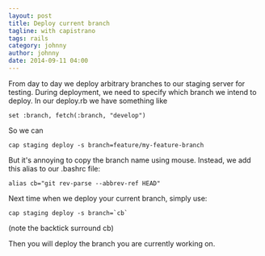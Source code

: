 ```yaml
---
layout: post
title: Deploy current branch
tagline: with capistrano
tags: rails
category: johnny
author: johnny
date: 2014-09-11 04:00
---
```

From day to day we deploy arbitrary branches to our staging server for testing. During deployment, we need to specify which branch we intend to deploy. In our deploy.rb we have something like

    set :branch, fetch(:branch, "develop")

So we can

    cap staging deploy -s branch=feature/my-feature-branch

But it's annoying to copy the branch name using mouse. Instead, we add this alias to our .bashrc file:

    alias cb="git rev-parse --abbrev-ref HEAD"

Next time when we deploy your current branch, simply use:

    cap staging deploy -s branch=`cb`

(note the backtick surround cb)

Then you will deploy the branch you are currently working on.

